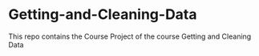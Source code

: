 # Getting-and-Cleaning-Data
This repo contains the Course Project of the course Getting and Cleaning Data
